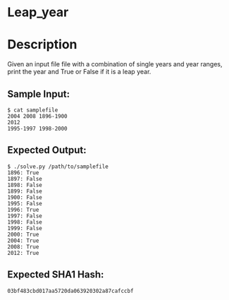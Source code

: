 # Leap_year

# Description

<p>Given an input file file with a combination of single years and year ranges, print the year and True or False if it is a leap year.</p>

## Sample Input:

```
$ cat samplefile
2004 2008 1896-1900
2012
1995-1997 1998-2000
```
## Expected Output:

```
$ ./solve.py /path/to/samplefile
1896: True
1897: False
1898: False
1899: False
1900: False
1995: False
1996: True
1997: False
1998: False
1999: False
2000: True
2004: True
2008: True
2012: True
```
## Expected SHA1 Hash:

```
03bf483cbd017aa5720da063920302a87cafccbf
```
